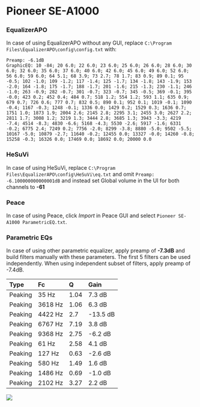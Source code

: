# Pioneer SE-A1000

### EqualizerAPO
In case of using EqualizerAPO without any GUI, replace `C:\Program Files\EqualizerAPO\config\config.txt`
with:
```
Preamp: -6.1dB
GraphicEQ: 10 -84; 20 6.0; 22 6.0; 23 6.0; 25 6.0; 26 6.0; 28 6.0; 30 6.0; 32 6.0; 35 6.0; 37 6.0; 40 6.0; 42 6.0; 45 6.0; 49 6.0; 52 6.0; 56 6.0; 59 6.0; 64 5.1; 68 3.9; 73 2.7; 78 1.7; 83 0.9; 89 0.1; 95 -0.5; 102 -1.0; 109 -1.2; 117 -1.4; 125 -1.7; 134 -1.8; 143 -1.9; 153 -2.0; 164 -1.8; 175 -1.7; 188 -1.7; 201 -1.6; 215 -1.3; 230 -1.1; 246 -1.0; 263 -0.9; 282 -0.7; 301 -0.7; 323 -0.7; 345 -0.5; 369 -0.1; 395 -0.0; 423 0.2; 452 0.4; 484 0.7; 518 1.2; 554 1.2; 593 1.1; 635 0.9; 679 0.7; 726 0.6; 777 0.7; 832 0.5; 890 0.1; 952 0.1; 1019 -0.1; 1090 -0.4; 1167 -0.3; 1248 -0.1; 1336 0.0; 1429 0.2; 1529 0.3; 1636 0.7; 1751 1.0; 1873 1.9; 2004 2.6; 2145 2.8; 2295 3.1; 2455 3.0; 2627 2.2; 2811 1.7; 3008 1.2; 3219 1.3; 3444 2.8; 3685 1.3; 3943 -3.3; 4219 -7.4; 4514 -8.3; 4830 -6.6; 5168 -4.3; 5530 -2.6; 5917 -1.6; 6331 -0.2; 6775 2.4; 7249 0.2; 7756 -2.0; 8299 -3.8; 8880 -5.0; 9502 -5.5; 10167 -5.0; 10879 -2.7; 11640 -0.2; 12455 0.0; 13327 -0.0; 14260 -0.8; 15258 -0.3; 16326 0.0; 17469 0.0; 18692 0.0; 20000 0.0
```

### HeSuVi
In case of using HeSuVi, replace `C:\Program Files\EqualizerAPO\config\HeSuVi\eq.txt` and omit `Preamp:
-6.100000000000001dB` and instead set Global volume in the UI for both channels to **-61**

### Peace
In case of using Peace, click *Import* in Peace GUI and select `Pioneer SE-A1000 ParametricEQ.txt`.

### Parametric EQs
In case of using other parametric equalizer, apply preamp of **-7.3dB** and build filters manually
with these parameters. The first 5 filters can be used independently.
When using independent subset of filters, apply preamp of -7.4dB.

| Type    | Fc      |    Q | Gain     |
|:--------|:--------|:-----|:---------|
| Peaking | 35 Hz   | 1.04 | 7.3 dB   |
| Peaking | 3618 Hz | 1.06 | 6.3 dB   |
| Peaking | 4422 Hz | 2.7  | -13.5 dB |
| Peaking | 6767 Hz | 7.19 | 3.8 dB   |
| Peaking | 9368 Hz | 2.75 | -6.2 dB  |
| Peaking | 61 Hz   | 2.58 | 4.1 dB   |
| Peaking | 127 Hz  | 0.63 | -2.6 dB  |
| Peaking | 580 Hz  | 1.49 | 1.6 dB   |
| Peaking | 1486 Hz | 0.69 | -1.0 dB  |
| Peaking | 2102 Hz | 3.27 | 2.2 dB   |

![](https://raw.githubusercontent.com/jaakkopasanen/AutoEq/master/results/innerfidelity/sbaf-serious/Pioneer%20SE-A1000/Pioneer%20SE-A1000.png)